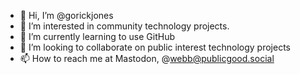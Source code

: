 - 👋 Hi, I’m @gorickjones
- 👀 I’m interested in community technology projects.
- 🌱 I’m currently learning to use GitHub  
- 💞️ I’m looking to collaborate on public interest technology projects
- 📫 How to reach me at Mastodon, @webb@publicgood.social 

<!---
gorickjones/gorickjones is a ✨ special ✨ repository because its `README.md` (this file) appears on your GitHub profile.
You can click the Preview link to take a look at your changes.
--->
